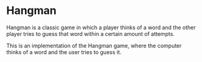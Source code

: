 # Hangman
Hangman is a classic game in which a player thinks of a word and the other player tries to guess that word within a certain amount of attempts.



This is an implementation of the Hangman game, where the computer thinks of a word and the user tries to guess it. 
